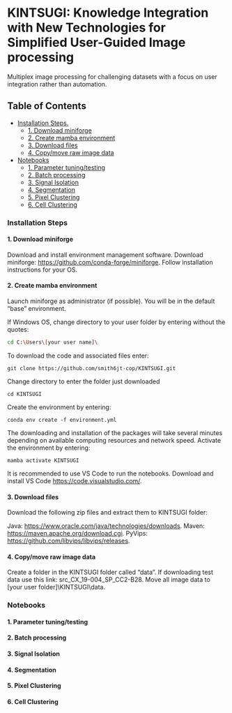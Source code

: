 # KINTSUGI: Knowledge Integration with New Technologies for Simplified User-Guided Image processing

Multiplex image processing for challenging datasets with a focus on user integration rather than automation.

<div>
  
## Table of Contents

  - [Installation Steps.](installation-steps)
    - [1. Download miniforge](1.-download-miniforge)
    - [2. Create mamba environment](2.-create-mamba-environment)
    - [3. Download files](3.-download-files)
    - [4. Copy/move raw image data](4.-copy/move-raw-image-data)
  - [Notebooks](#notebooks)
    - [1. Parameter tuning/testing](#1.-parameter-tuning/testing)
    - [2. Batch processing](#2.-batch-processing)
    - [3. Signal Isolation](#3.-signal-isolation)
    - [4. Segmentation](#4.-segmentation)
    - [5. Pixel Clustering](#5.-pixel-clustering)
    - [6. Cell Clustering](#5.-cell-clustering)

### Installation Steps
#### 1. Download miniforge 
  Download and install environment management software.
  Download miniforge: https://github.com/conda-forge/miniforge.
  Follow installation instructions for your OS.

#### 2. Create mamba environment
  Launch miniforge as administrator (if possible). 
  You will be in the default “base” environment.

  If Windows OS, change directory to your user folder by entering without the quotes: 
  ```sh
  cd C:\Users\[your user name]\
  ```
  To download the code and associated files enter: 
  ```
  git clone https://github.com/smith6jt-cop/KINTSUGI.git
  ```
  Change directory to enter the folder just downloaded 
  ```
  cd KINTSUGI
  ```
  Create the environment by entering:
  ```
  conda env create -f environment.yml
  ```
  The downloading and installation of the packages will take several minutes depending on available computing resources and network speed.
  Activate the environment by entering:
  ```
  mamba activate KINTSUGI
  ```
  It is recommended to use VS Code to run the notebooks. Download and install VS Code https://code.visualstudio.com/.

#### 3. Download files
  Download the following zip files and extract them to KINTSUGI folder:
  
  Java: https://www.oracle.com/java/technologies/downloads.
  Maven: https://maven.apache.org/download.cgi.
  PyVips: https://github.com/libvips/libvips/releases.

#### 4. Copy/move raw image data
  Create a folder in the KINTSUGI folder called “data”.
  If downloading test data use this link: src_CX_19-004_SP_CC2-B28.
  Move all image data to [your user folder]\KINTSUGI\data.


<div>


### Notebooks
#### 1. Parameter tuning/testing 

#### 2. Batch processing

#### 3. Signal Isolation

#### 4. Segmentation

#### 5. Pixel Clustering

#### 6. Cell Clustering
